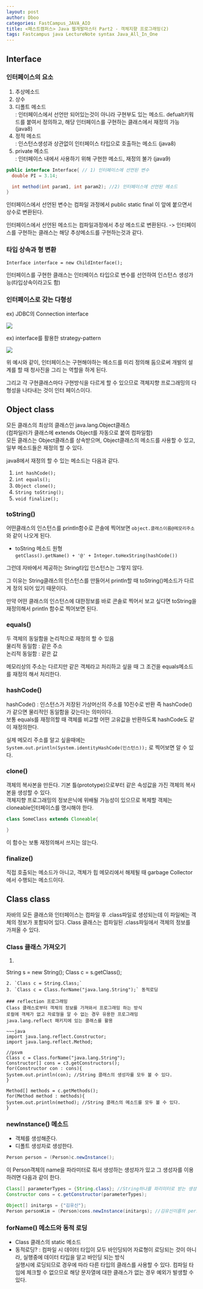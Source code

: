 ```yaml
---
layout: post
author: Dboo
categories: FastCampus_JAVA_AIO
title: <패스트캠퍼스> Java 웹개발마스터 Part2 - 객체지향 프로그래밍(2)
tags: Fastcampus java LectureNote syntax Java_All_In_One
---
```


## Interface

### 인터페이스의 요소  
  1. 추상메소드  
  2. 상수  
  3. 디폴트 메소드  
    : 인터페이스에서 선언만 되어있는것이 아니라 구현부도 있는 메소드. defualt키워드를 붙여서 정의하고,
    해당 인터페이스를 구현하는 클래스에서 재정의 가능 (java8)
  4. 정적 메소드  
    : 인스턴스생성과 상관없이 인터페이스 타입으로 호출하는 메소드 (java8)
  5. private 메소드  
    : 인터페이스 내에서 사용하기 위해 구현한 메소드, 재정의 불가 (java9)

~~~java
public interface Interface{ // 1) 인터페이스에 선언된 변수
  double PI = 3.14;

  int method(int param1, int param2); //2) 인터페이스에 선언된 메소드
}
~~~

인터페이스에서 선언된 변수는 컴파일 과정에서 public static final 이 앞에 붙으면서 상수로 변환된다.

인터페이스에서 선언된 메소드는 컴파일과정에서 추상 메소드로 변환된다.
-> 인터페이스를 구현하는 클래스는 해당 추상메소드를 구현하는것과 같다.

### 타입 상속과 형 변환

`Interface interface = new ChildInterface();`

인터페이스를 구현한 클래스는 인터페이스 타입으로 변수를 선언하여 인스턴스 생성가능(타입상속이라고도 함)

### 인터페이스로 갖는 다형성

ex) JDBC의 Connection interface

![](/assets/img/LectureNote/FastCampus/Java_All_In_One/connection_interface.png)

ex) interface를 활용한 strategy-pattern

![](/assets/img/LectureNote/FastCampus/Java_All_In_One/interface_strategy-pattern.png)

위 예시와 같이, 인터페이스는 구현해야하는 메소드를 미리 정의해 둠으로써 개발의 설계를 할 때 청사진을 그리
는 역할을 하게 된다.

그리고 각 구현클래스마다 구현방식을 다르게 할 수 있으므로 객체지향 프로그래밍의 다형성을 나타내는 것이 인터
페이스이다.


## Object class

모든 클래스의 최상의 클래스인 java.lang.Object클래스  
(컴파일러가 클래스에 extends Object를 자동으로 붙여 컴파일함)  
모든 클래스는 Object클래스를 상속받으며, Object클래스의 메소드를 사용할 수 있고, 일부 메소드들은 재정의
할 수 있다.

java8에서 재정의 할 수 있는 메소드는 다음과 같다.

1. `int hashCode();`
2. `int equals();`
3. `Object clone();`
4. `String toString();`
5. `void finalize();`

### toString()
어떤클래스의 인스턴스를 println함수로 콘솔에 찍어보면 `object.클래스이름@메모리주소` 와 같이 나오게 된다.

- toString 메소드 원형  
`getClass().getName() + '@' + Integer.toHexString(hashCode())`

그런데 자바에서 제공하는 String타입 인스턴스는 그렇지 않다.

그 이유는 String클래스의 인스턴스를 만들어서 println할 때 toString()메소드가 다르게 정의 되어 있기
때문이다.

만약 어떤 클래스의 인스턴스에 대한정보를 바로 콘솔로 찍어서 보고 싶다면 toString을 재정의해서 println
함수로 찍어보면 된다.

### equals()
두 객체의 동일함을 논리적으로 재정의 할 수 있음  
물리적 동일함 : 같은 주소  
논리적 동일함 : 같은 값

메모리상의 주소는 다르지만 같은 객체라고 처리하고 싶을 때 그 조건을 equals메소드를 재정의 해서 처리한다.

### hashCode()
hashCode() : 인스턴스가 저장된 가상머신의 주소를 10진수로 반환
즉 hashCode()가 같으면 물리적인 동일함을 갖는다는 의미이다.  
보통 equals를 재정의할 때 객체를 비교할 어떤 고유값을 반환하도록 hashCode도 같이 재정의한다.

실제 메모리 주소를 알고 싶을때에는
`System.out.println(System.identityHashCode(인스턴스));` 로 찍어보면 알 수 있다.

### clone()
객체의 복사본을 만든다.
기본 틀(prototype)으로부터 같은 속성값을 가진 객체의 복사본을 생성할 수 있다.  
객체지향 프로그래밍의 정보은닉에 위배될 가능성이 있으므로 복제할 객체는 cloneable인터페이스를 명시해야 한다.

~~~java
class SomeClass extends Cloneable{

}
~~~

이 함수는 보통 재정의해서 쓰지는 않는다.

### finalize()

직접 호출되는 메소드가 아니고, 객체가 힙 메모리에서 해제될 때 garbage Collector에서 수행되는 메소드이다.

## Class class

자바의 모든 클래스와 인터페이스는 컴파일 후 .class파일로 생성되는데 이 파일에는 객체의 정보가 포함되어 있다.
Class 클래스는 컴파일된 .class파일에서 객체의 정보를 가져올 수 있다.

### Class 클래스 가져오기
1. ~~~java
  String s = new String();
  Class c = s.getClass();
  ~~~
2. `Class c = String.Class;`
3. `Class c = Class.forName("java.lang.String");` 동적로딩

### reflection 프로그래밍
Class 클래스로부터 객체의 정보를 가져와서 프로그래밍 하는 방식  
로컬에 객체가 없고 자료형을 알 수 없는 경우 유용한 프로그래밍  
java.lang.reflect 패키지에 있는 클래스를 활용

~~~java
import java.lang.reflect.Constructor;
import java.lang.reflect.Method;

//psvm
Class c = Class.forName("java.lang.String");
Constructor[] cons = c3.getConstructors();
for(Constructor con : cons){
  System.out.println(con); //String 클래스의 생성자를 모두 볼 수 있다.
}

Method[] methods = c.getMethods();
for(Method method : methods){
  System.out.println(method); //String 클래스의 메소드를 모두 볼 수 있다.
}
~~~

### newInstance() 메소드

- 객체를 생성해준다.
- 디폴트 생성자로 생성한다.

~~~java
Person person = (Person)c.newInstance();
~~~

이 Person객체의 name을 파라미터로 줘서 생성하는 생성자가 있고 그 생성자를 이용하려면 다음과 같이 한다.

~~~java
Class[] parameterTypes = {String.class}; //String하나를 파리미터로 받는 생성자라는 정보를 준다.
Constructor cons = c.getConstructor(parameterTypes);

Object[] initargs = {"김유신"};
Person personKim = (Person)cons.newInstance(initargs); //김유신이름의 personKim 인스턴스 생성
~~~

### forName() 메소드와 동적 로딩
- Class 클래스의 static 메소드
- 동적로딩?
  : 컴파일 시 데이터 타입이 모두 바인딩되어 자료형이 로딩되는 것이 아니라, 실행중에 데이터 타입을 알고
  바인딩 되는 방식  
  실행시에 로딩되므로 경우에 따라 다른 타입의 클래스를 사용할 수 있다.
  컴파일 타임에 체크할 수 없으므로 해당 문자열에 대한 클래스가 없는 경우 예외가 발생할 수 있다.
